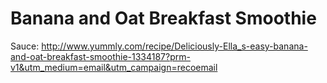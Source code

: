 # Banana and Oat Breakfast Smoothie

Sauce:
http://www.yummly.com/recipe/Deliciously-Ella_s-easy-banana-and-oat-breakfast-smoothie-1334187?prm-v1&utm_medium=email&utm_campaign=recoemail


